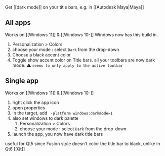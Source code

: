 Get [[dark mode]] on your title bars, e.g. in [[Autodesk Maya|Maya]]
## All apps
Works on [[Windows 11]] & [[Windows 10-]]
Windows now has this build in.
1. Personalization > Colors 
2. choose your mode : select `Dark` from the drop-down 
3. Choose a black accent color 
4. Toggle show accent color on Title bars.
all your toolbars are now dark mode. ⚠️ `seems to only apply to the active toolbar`
## Single app
Works on [[Windows 11]] & [[Windows 10-]]
1. right click the app icon 
2. open properties 
3. in the target, add ` -platform windows:darkmode=1`
4. also set windows to dark palette
	1. Personalization > Colors 
	2. choose your mode : select `Dark` from the drop-down 
5. launch the app, you now have dark title bars

useful for Qt5 since Fusion style doesn't color the title bar to black, unlike in Qt6
[[Qt]]